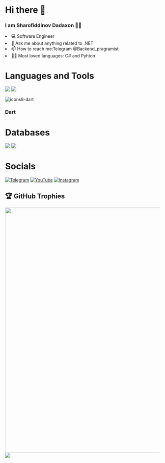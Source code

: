 

<H1> Hi there 👋</H1>

<H3>I am Sharofiddinov Dadaxon 👨‍💻 </H3>

<li> 💻 Software Engineer</li>

<li> 💬 Ask me about anything related to .NET </li>

<li> 📫 How to reach me:Telegram @Backend_pragramist  </li>

<li> 👨‍💻 Most loved languages: C# and Pyhton </li>

<H1>Languages and Tools</H1>

<img src="https://img.shields.io/badge/Python-3776AB?style=for-the-badge&logo=python&logoColor=white" />

<img src="https://img.shields.io/badge/C%23-239120?style=for-the-badge&logo=c-sharp&logoColor=white" />

![icons8-dart](https://github.com/pragramist-07/pragramist-07/assets/122969603/457f349c-0478-404d-ae21-a5277b6dc72e)
<h3>Dart</h3>




<H1>Databases</H1>
<p>
  <img src="https://img.shields.io/badge/MySQL-00000F?style=for-the-badge&logo=mysql&logoColor=white" />
  <img src="https://img.shields.io/badge/PostgreSQL-316192?style=for-the-badge&logo=postgresql&logoColor=white" />
</p>

<H1>Socials</H1>

[![Telegram](https://img.shields.io/badge/-Telegram-090909?style=for-the-badge&logo=telegram&logoColor=27A0D9)](https://t.me/Backend_pragramist)
[![YouTube](https://img.shields.io/badge/-YouTube-090909?style=for-the-badge&logo=YouTube&logoColor=FF0000)](https://www.youtube.com/@backend_dasturchi_)
[![Instagram](https://img.shields.io/badge/-Instagram-090909?style=for-the-badge&logo=instagram&logoColor=B4068E)](https://instagram.com/_pragramist?igshid=OGQ5ZDc2ODk2ZA==)

## 🏆 GitHub Trophies<a href="https://www.youtube.com/channel/[YOUR CHANNEL ID]">
<a href="https://github.com/pragramist-07">
  <img width=800 src="https://github-profile-trophy.vercel.app/?username=pragramist-07&column=8&theme=gruvbox&no-frame=true"/>
</a>



<img align="center" src="https://github-readme-stats.vercel.app/api/top-langs/?username=pragramist-07&layout=compact&theme=cobalt&hide_border=true" />



